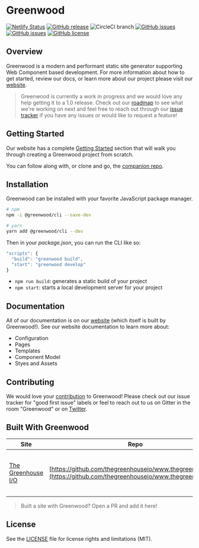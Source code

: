 # Greenwood
[![Netlify Status](https://api.netlify.com/api/v1/badges/6758148c-5c38-44d8-b908-ca0a1dad0f7c/deploy-status)](https://app.netlify.com/sites/elastic-blackwell-3aef44/deploys)
[![GitHub release](https://img.shields.io/github/tag/ProjectEvergreen/greenwood.svg)](https://github.com/ProjectEvergreen/greenwood/tags)
![CircleCI branch](https://img.shields.io/circleci/project/github/ProjectEvergreen/greenwood/master.svg?style=plastic)
[![GitHub issues](https://img.shields.io/github/issues-raw/ProjectEvergreen/greenwood.svg)](https://github.com/ProjectEvergreen/greenwood/issues)
[![GitHub issues](https://img.shields.io/github/issues-pr-raw/ProjectEvergreen/greenwood.svg)](https://github.com/ProjectEvergreen/greenwood/issues)
[![GitHub license](https://img.shields.io/badge/license-MIT-blue.svg)](https://raw.githubusercontent.com/ProjectEvergreen/greenwood/master/LICENSE.md)

## Overview
Greenwood is a modern and performant static site generator supporting Web Component based development.  For more information about how to get started, review our docs, or learn more about our project please visit our [website](https://www.greenwoodjs.io/).

> Greenwood is currently a work in progress and we would love any help getting it to a 1.0 release.  Check out our [roadmap](https://github.com/ProjectEvergreen/greenwood/projects) to see what we're working on next and feel free to reach out through our [issue tracker](https://github.com/ProjectEvergreen/greenwood/issues) if you have any issues or would like to request a feature!

## Getting Started
Our website has a complete [Getting Started](http://www.greenwoodjs.io/getting-started) section that will walk you through creating a Greenwood project from scratch.

You can follow along with, or clone and go, the [companion repo](https://github.com/thescientist13/greenwood-getting-started).

## Installation
Greenwood can be installed with your favorite JavaScript package manager.
```bash
# npm
npm -i @greenwood/cli --save-dev

# yarn
yarn add @greenwood/cli --dev
```

Then in your _package.json_, you can run the CLI like so:
```javascript
"scripts": {
  "build": "greenwood build",
  "start": "greenwood develop"
}
```

- `npm run build`: generates a static build of your project
- `npm start`: starts a local development server for your project

## Documentation
All of our documentation is on our [website](https://www.greenwoodjs.io/) (which itself is built by Greenwood!).  See our website documentation to learn more about:
- Configuration
- Pages
- Templates
- Component Model
- Styes and Assets

## Contributing
We would love your [contribution](.github/CONTRIBUTING.md) to Greenwood!  Please check out our issue tracker for "good first issue" labels or feel to reach out to us on Gitter in the room "Greenwood" or on [Twitter](https://twitter.com/PrjEvergreen).

## Built With Greenwood
| Site  | Repo  | Project Details  | 
|---|---|---|
| [The Greenhouse I/O](https://www.thegreenhouse.io/)  | [https://github.com/thegreenhouseio/www.thegreenhouse.io](https://github.com/thegreenhouseio/www.thegreenhouse.io)  | Personal portfolio / blog website for @thescientist13 (Greenwood maintainer). |

> Built a site with Greenwood?  Open a PR and add it here!

## License
See the [LICENSE](LICENSE.md) file for license rights and limitations (MIT).
